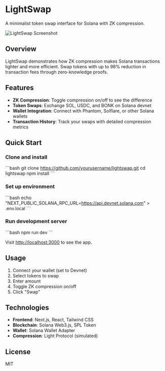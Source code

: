 # LightSwap

A minimalist token swap interface for Solana with ZK compression.

![LightSwap Screenshot](https://sjc.microlink.io/Fh_-S6f30O_4IpYbq_ZGtuir82LgEmGmyeuPIj92804LHSOeu_bv8gHJtn5tMeowNbgq8i7Oww4mGINOerFx1g.jpeg)

## Overview

LightSwap demonstrates how ZK compression makes Solana transactions lighter and more efficient. Swap tokens with up to 98% reduction in transaction fees through zero-knowledge proofs.

## Features

- **ZK Compression**: Toggle compression on/off to see the difference
- **Token Swaps**: Exchange SOL, USDC, and BONK on Solana devnet
- **Wallet Integration**: Connect with Phantom, Solflare, or other Solana wallets
- **Transaction History**: Track your swaps with detailed compression metrics

## Quick Start

### Clone and install

\`\`\`bash
git clone https://github.com/yourusername/lightswap.git
cd lightswap
npm install
\`\`\`

### Set up environment

\`\`\`bash
echo "NEXT_PUBLIC_SOLANA_RPC_URL=https://api.devnet.solana.com" > .env.local
\`\`\`

### Run development server

\`\`\`bash
npm run dev
\`\`\`

Visit [http://localhost:3000](http://localhost:3000) to see the app.

## Usage

1. Connect your wallet (set to Devnet)
2. Select tokens to swap
3. Enter amount
4. Toggle ZK compression on/off
5. Click "Swap"

## Technologies

- **Frontend**: Next.js, React, Tailwind CSS
- **Blockchain**: Solana Web3.js, SPL Token
- **Wallet**: Solana Wallet Adapter
- **Compression**: Light Protocol (simulated)

## License

MIT
